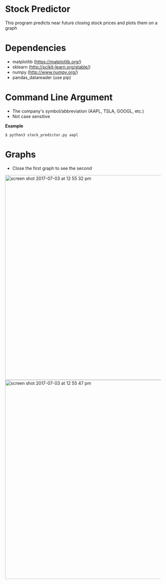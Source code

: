 # Stock Predictor
This program predicts near future closing stock prices and plots them on a graph

# Dependencies
  * matplotlib (https://matplotlib.org/)
  * sklearn (http://scikit-learn.org/stable/)
  * numpy (http://www.numpy.org/)
  * pandas_datareader (use pip)

# Command Line Argument
 * The company's symbol/abbreviation (AAPL, TSLA, GOOGL, etc.)
 * Not case sensitive

 **Example**
 ```
$ python3 stock_predictor.py aapl
 ```

# Graphs
  * Close the first graph to see the second

<img width="663" alt="screen shot 2017-07-03 at 12 55 32 pm" src="https://user-images.githubusercontent.com/14815045/27806368-09500244-5fef-11e7-930c-4530f489784d.png">

<img width="645" alt="screen shot 2017-07-03 at 12 55 47 pm" src="https://user-images.githubusercontent.com/14815045/27806393-26906b78-5fef-11e7-8574-3ad39424f1d5.png">
